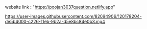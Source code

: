 website link : "https://poojan3037question.netlify.app"


https://user-images.githubusercontent.com/82094906/120178204-de5b4000-c226-11eb-9b2a-d5e8bc84e0b3.mp4

